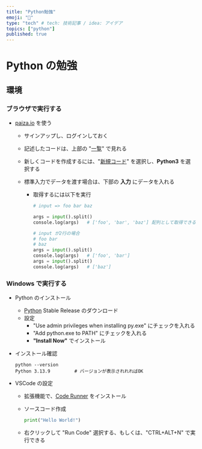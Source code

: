 ```yaml
---
title: "Python勉強"
emoji: "🐙"
type: "tech" # tech: 技術記事 / idea: アイデア
topics: ["python"]
published: true
---
```


# Python の勉強

## 環境

### ブラウザで実行する

- [paiza.io](https://paiza.io/ja) を使う
  - サインアップし、ログインしておく
  - 記述したコードは、上部の "[一覧](https://paiza.io/projects)" で見れる
  - 新しくコードを作成するには、"[新規コード](https://paiza.io/ja/projects/new)" を選択し、**Python3** を選択する
  - 標準入力でデータを渡す場合は、下部の **入力** にデータを入れる

    - 取得するには以下を実行

      ```python:main.py
      # input => foo bar baz

      args = input().split()
      console.log(args)   # ['foo', 'bar', 'baz'] 配列として取得できる

      # input が2行の場合
      # foo bar
      # baz
      args = input().split()
      console.log(args)   # ['foo', 'bar']
      args = input().split()
      console.log(args)   # ['baz']
      ```


### Windows で実行する

- Python のインストール
  - [Python](https://www.python.org/downloads/windows/) Stable Release のダウンロード
  - 設定
    - "Use admin privileges when installing py.exe" にチェックを入れる
    - "Add python.exe to PATH" にチェックを入れる
    - **"Install Now"** でインストール

- インストール確認

  ```cmd: コマンドプロンプトで実行
  python --version
  Python 3.13.9         # バージョンが表示されれればOK
  ```

- VSCode の設定
  - 拡張機能で、[Code Runner](https://marketplace.visualstudio.com/items?itemName=formulahendry.code-runner) をインストール
  - ソースコード作成

    ```python:main.py
    print("Hello World!")
    ```

  - 右クリックして "Run Code" 選択する、もしくは、"CTRL+ALT+N" で実行できる
